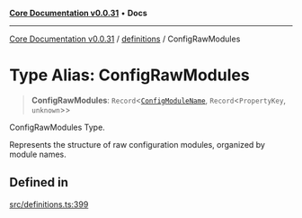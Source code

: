 [**Core Documentation v0.0.31**](../../README.md) • **Docs**

***

[Core Documentation v0.0.31](../../modules.md) / [definitions](../README.md) / ConfigRawModules

# Type Alias: ConfigRawModules

> **ConfigRawModules**: `Record`\<[`ConfigModuleName`](ConfigModuleName.md), `Record`\<`PropertyKey`, `unknown`\>\>

ConfigRawModules Type.

Represents the structure of raw configuration modules, organized by module names.

## Defined in

[src/definitions.ts:399](https://github.com/stonemjs/core/blob/063868c8035bce8a9a9b73263c757aec9b0c12c8/src/definitions.ts#L399)
